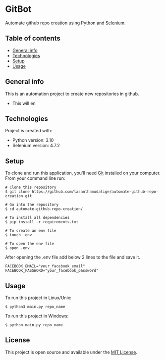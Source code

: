# GitBot

Automate github repo creation using [Python](https://www.python.org/) and [Selenium](https://www.selenium.dev/).

## Table of contents
* [General info](#general-info)
* [Technologies](#technologies)
* [Setup](#setup)
* [Usage](#usage)

## General info
This is an automation project to create new repositories in github. 
* This will en

## Technologies
Project is created with:
* Python version: 3.10
* Selenium version: 4.7.2
	
## Setup

To clone and run this application, you'll need [Git](https://git-scm.com) installed on your computer.\
From your command line run:

```
# Clone this repository
$ git clone https://github.com/lasanthamudalige/automate-github-repo-creation.git

# Go into the repository
$ cd automate-github-repo-creation/

# To install all dependencies
$ pip install -r requirements.txt

# To create an env file
$ touch .env

# To open the env file
$ open .env
```

After opening the .env file add below 2 lines to the file and save it.

```
FACEBOOK_EMAIL="your_facebook_email"
FACEBOOK_PASSWORD="your_facebook_password"
```

## Usage

To run this project in Linux/Unix:

```
$ python3 main.py repo_name
```

To run this project in Windows:

```
$ python main.py repo_name
```

## License 
This project is open source and available under the [MIT License](https://github.com/lasanthamudalige/automate-github-repo-creation/blob/main/LICENSE).
